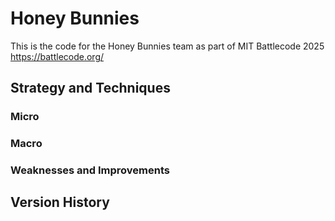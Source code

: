 # Honey Bunnies

This is the code for the Honey Bunnies team as part of MIT Battlecode 2025 https://battlecode.org/

## Strategy and Techniques

### Micro

### Macro

### Weaknesses and Improvements

## Version History